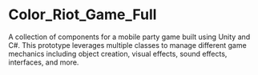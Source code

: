 # Color_Riot_Game_Full
A collection of components for a mobile party game built using Unity and C#. This prototype leverages multiple classes to manage different game mechanics including object creation, visual effects, sound effects, interfaces, and more.
